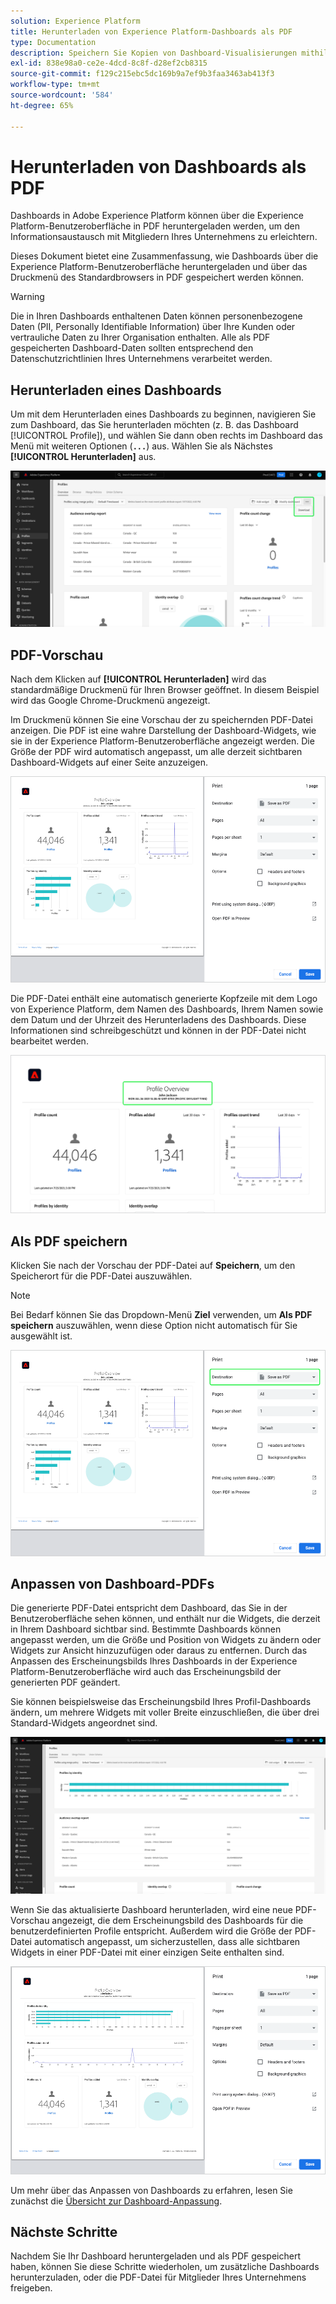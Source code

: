 ```yaml
---
solution: Experience Platform
title: Herunterladen von Experience Platform-Dashboards als PDF
type: Documentation
description: Speichern Sie Kopien von Dashboard-Visualisierungen mithilfe der Funktion „Als PDF herunterladen“, die in der Experience Platform-Benutzeroberfläche verfügbar ist.
exl-id: 838e98a0-ce2e-4dcd-8c8f-d28ef2cb8315
source-git-commit: f129c215ebc5dc169b9a7ef9b3faa3463ab413f3
workflow-type: tm+mt
source-wordcount: '584'
ht-degree: 65%

---
```


# Herunterladen von Dashboards als PDF

Dashboards in Adobe Experience Platform können über die Experience Platform-Benutzeroberfläche in PDF heruntergeladen werden, um den Informationsaustausch mit Mitgliedern Ihres Unternehmens zu erleichtern.

Dieses Dokument bietet eine Zusammenfassung, wie Dashboards über die Experience Platform-Benutzeroberfläche heruntergeladen und über das Druckmenü des Standardbrowsers in PDF gespeichert werden können.

>[!WARNING]
>
>Die in Ihren Dashboards enthaltenen Daten können personenbezogene Daten (PII, Personally Identifiable Information) über Ihre Kunden oder vertrauliche Daten zu Ihrer Organisation enthalten. Alle als PDF gespeicherten Dashboard-Daten sollten entsprechend den Datenschutzrichtlinien Ihres Unternehmens verarbeitet werden.

## Herunterladen eines Dashboards

Um mit dem Herunterladen eines Dashboards zu beginnen, navigieren Sie zum Dashboard, das Sie herunterladen möchten (z. B. das Dashboard [!UICONTROL Profile]), und wählen Sie dann oben rechts im Dashboard das Menü mit weiteren Optionen (**`...`**) aus. Wählen Sie als Nächstes **[!UICONTROL Herunterladen]** aus.

![Das Dashboard &quot;Experience Platform-Profile“ mit Hervorhebung der Auslassungszeichen und des Download-Dropdown-Menüs.](images/download/download-button.png)

## PDF-Vorschau

Nach dem Klicken auf **[!UICONTROL Herunterladen]** wird das standardmäßige Druckmenü für Ihren Browser geöffnet. In diesem Beispiel wird das Google Chrome-Druckmenü angezeigt.

Im Druckmenü können Sie eine Vorschau der zu speichernden PDF-Datei anzeigen. Die PDF ist eine wahre Darstellung der Dashboard-Widgets, wie sie in der Experience Platform-Benutzeroberfläche angezeigt werden. Die Größe der PDF wird automatisch angepasst, um alle derzeit sichtbaren Dashboard-Widgets auf einer Seite anzuzeigen.

![Die Profilübersicht wird auf einem Einzelseitenformat mit dem Bedienfeld Druckoptionen auf der rechten Seite angezeigt.](images/download/download-chrome-print.png)

Die PDF-Datei enthält eine automatisch generierte Kopfzeile mit dem Logo von Experience Platform, dem Namen des Dashboards, Ihrem Namen sowie dem Datum und der Uhrzeit des Herunterladens des Dashboards. Diese Informationen sind schreibgeschützt und können in der PDF-Datei nicht bearbeitet werden.

![Detailansicht der Druckvorschau mit hervorgehobener automatisch generierter Kopfzeile.](images/download/download-pdf.png)

## Als PDF speichern

Klicken Sie nach der Vorschau der PDF-Datei auf **Speichern**, um den Speicherort für die PDF-Datei auszuwählen.

>[!NOTE]
>
>Bei Bedarf können Sie das Dropdown-Menü **Ziel** verwenden, um **Als PDF speichern** auszuwählen, wenn diese Option nicht automatisch für Sie ausgewählt ist.

![Die Profilübersicht, die auf einem Einzelseitenformat mit hervorgehobener Dropdown-Liste „Ziel“ und „Als PDF speichern“ angezeigt wird.](images/download/download-chrome-print-destination.png)

## Anpassen von Dashboard-PDFs

Die generierte PDF-Datei entspricht dem Dashboard, das Sie in der Benutzeroberfläche sehen können, und enthält nur die Widgets, die derzeit in Ihrem Dashboard sichtbar sind. Bestimmte Dashboards können angepasst werden, um die Größe und Position von Widgets zu ändern oder Widgets zur Ansicht hinzuzufügen oder daraus zu entfernen. Durch das Anpassen des Erscheinungsbilds Ihres Dashboards in der Experience Platform-Benutzeroberfläche wird auch das Erscheinungsbild der generierten PDF geändert.

Sie können beispielsweise das Erscheinungsbild Ihres Profil-Dashboards ändern, um mehrere Widgets mit voller Breite einzuschließen, die über drei Standard-Widgets angeordnet sind.

![Das Profil-Dashboard zeigt längliche Widget-Anzeigen an.](images/download/download-modify.png)

Wenn Sie das aktualisierte Dashboard herunterladen, wird eine neue PDF-Vorschau angezeigt, die dem Erscheinungsbild des Dashboards für die benutzerdefinierten Profile entspricht. Außerdem wird die Größe der PDF-Datei automatisch angepasst, um sicherzustellen, dass alle sichtbaren Widgets in einer PDF-Datei mit einer einzigen Seite enthalten sind.

![Die Profilübersicht wird auf einem Einzelseitenformat mit dem Bedienfeld Druckoptionen auf der rechten Seite angezeigt.](images/download/download-chrome-print-modified.png)

Um mehr über das Anpassen von Dashboards zu erfahren, lesen Sie zunächst die [Übersicht zur Dashboard-Anpassung](customize/overview.md).

## Nächste Schritte

Nachdem Sie Ihr Dashboard heruntergeladen und als PDF gespeichert haben, können Sie diese Schritte wiederholen, um zusätzliche Dashboards herunterzuladen, oder die PDF-Datei für Mitglieder Ihres Unternehmens freigeben.
